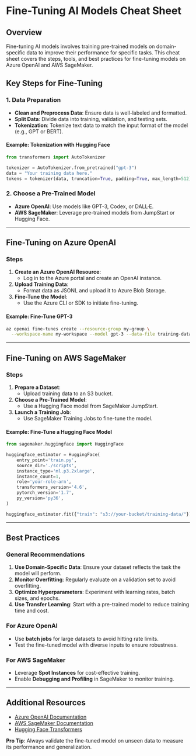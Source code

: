 # Fine-Tuning AI Models Cheat Sheet

## Overview
Fine-tuning AI models involves training pre-trained models on domain-specific data to improve their performance for specific tasks. This cheat sheet covers the steps, tools, and best practices for fine-tuning models on Azure OpenAI and AWS SageMaker.

## Key Steps for Fine-Tuning

### 1. Data Preparation
- **Clean and Preprocess Data**: Ensure data is well-labeled and formatted.
- **Split Data**: Divide data into training, validation, and testing sets.
- **Tokenization**: Tokenize text data to match the input format of the model (e.g., GPT or BERT).

#### Example: Tokenization with Hugging Face
```python
from transformers import AutoTokenizer

tokenizer = AutoTokenizer.from_pretrained("gpt-3")
data = "Your training data here."
tokens = tokenizer(data, truncation=True, padding=True, max_length=512)
```

### 2. Choose a Pre-Trained Model
- **Azure OpenAI**: Use models like GPT-3, Codex, or DALL·E.
- **AWS SageMaker**: Leverage pre-trained models from JumpStart or Hugging Face.

---

## Fine-Tuning on Azure OpenAI

### Steps
1. **Create an Azure OpenAI Resource**:
   - Log in to the Azure portal and create an OpenAI instance.
2. **Upload Training Data**:
   - Format data as JSONL and upload it to Azure Blob Storage.
3. **Fine-Tune the Model**:
   - Use the Azure CLI or SDK to initiate fine-tuning.

#### Example: Fine-Tune GPT-3
```bash
az openai fine-tunes create --resource-group my-group \
  --workspace-name my-workspace --model gpt-3 --data-file training-data.jsonl
```

---

## Fine-Tuning on AWS SageMaker

### Steps
1. **Prepare a Dataset**:
   - Upload training data to an S3 bucket.
2. **Choose a Pre-Trained Model**:
   - Use a Hugging Face model from SageMaker JumpStart.
3. **Launch a Training Job**:
   - Use SageMaker Training Jobs to fine-tune the model.

#### Example: Fine-Tune a Hugging Face Model
```python
from sagemaker.huggingface import HuggingFace

huggingface_estimator = HuggingFace(
    entry_point='train.py',
    source_dir='./scripts',
    instance_type='ml.p3.2xlarge',
    instance_count=1,
    role='your-role-arn',
    transformers_version='4.6',
    pytorch_version='1.7',
    py_version='py36',
)

huggingface_estimator.fit({"train": "s3://your-bucket/training-data/"})
```

---

## Best Practices

### General Recommendations
1. **Use Domain-Specific Data**: Ensure your dataset reflects the task the model will perform.
2. **Monitor Overfitting**: Regularly evaluate on a validation set to avoid overfitting.
3. **Optimize Hyperparameters**: Experiment with learning rates, batch sizes, and epochs.
4. **Use Transfer Learning**: Start with a pre-trained model to reduce training time and cost.

### For Azure OpenAI
- Use **batch jobs** for large datasets to avoid hitting rate limits.
- Test the fine-tuned model with diverse inputs to ensure robustness.

### For AWS SageMaker
- Leverage **Spot Instances** for cost-effective training.
- Enable **Debugging and Profiling** in SageMaker to monitor training.

---

## Additional Resources
- [Azure OpenAI Documentation](https://learn.microsoft.com/en-us/azure/cognitive-services/openai/)
- [AWS SageMaker Documentation](https://docs.aws.amazon.com/sagemaker/)
- [Hugging Face Transformers](https://huggingface.co/docs/transformers/)

**Pro Tip**: Always validate the fine-tuned model on unseen data to measure its performance and generalization.
